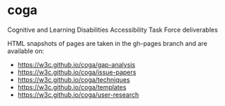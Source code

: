 # coga
Cognitive and Learning Disabilities Accessibility Task Force deliverables

HTML snapshots of pages are taken in the gh-pages branch and are available on:
* https://w3c.github.io/coga/gap-analysis
* https://w3c.github.io/coga/issue-papers
* https://w3c.github.io/coga/techniques
* https://w3c.github.io/coga/templates
* https://w3c.github.io/coga/user-research
